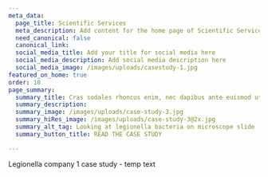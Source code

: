 ```yaml
---
meta_data:
  page_title: Scientific Services
  meta_description: Add content for the home page of Scientific Services here...
  need_canonical: false
  canonical_link:
  social_media_title: Add your title for social media here
  social_media_description: Add social media description here
  social_media_image: /images/uploads/casestudy-1.jpg
featured_on_home: true
order: 10
page_summary:
  summary_title: Cras sodales rhoncus enim, nec dapibus ante euismod ut
  summary_description:
  summary_image: /images/uploads/case-study-3.jpg
  summary_hiRes_image: /images/uploads/case-study-3@2x.jpg
  summary_alt_tag: Looking at legionella bacteria on microscope slide
  summary_button_title: READ THE CASE STUDY

---
```

Legionella company 1 case study - temp text
